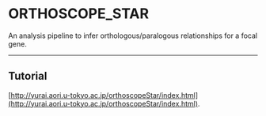 # ORTHOSCOPE_STAR   

An analysis pipeline to infer orthologous/paralogous relationships for a focal gene.   


---

## Tutorial
[http://yurai.aori.u-tokyo.ac.jp/orthoscopeStar/index.html](http://yurai.aori.u-tokyo.ac.jp/orthoscopeStar/index.html).

<br />  

